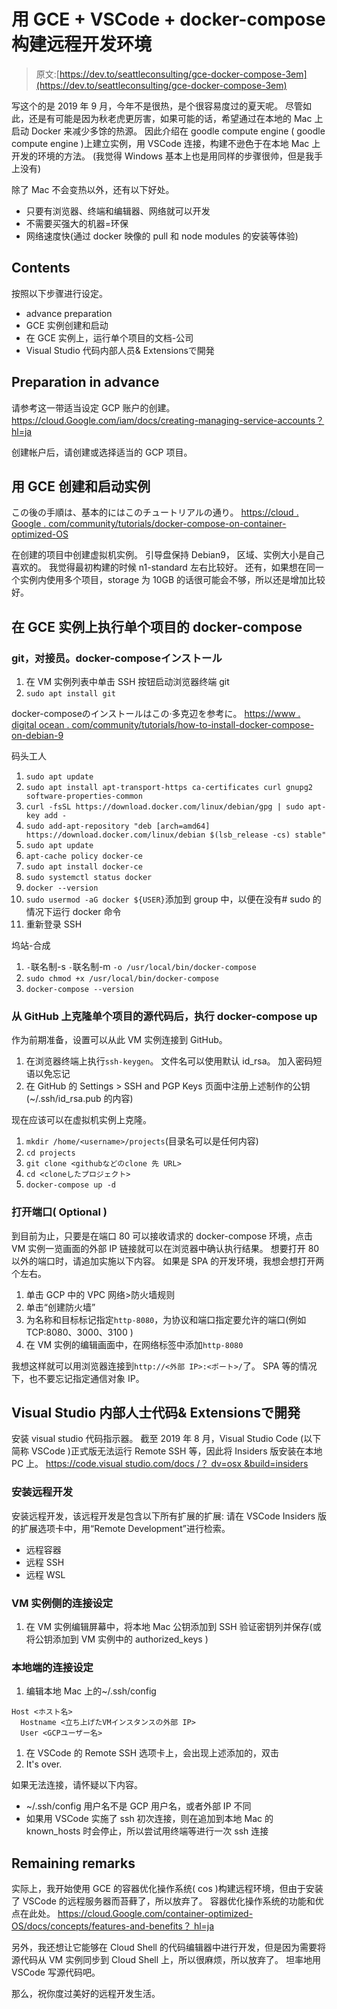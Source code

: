 # 用 GCE + VSCode + docker-compose 构建远程开发环境

> 原文:[https://dev.to/seattleconsulting/gce-docker-compose-3em](https://dev.to/seattleconsulting/gce-docker-compose-3em)

写这个的是 2019 年 9 月，今年不是很热，是个很容易度过的夏天呢。
尽管如此，还是有可能是因为秋老虎更厉害，如果可能的话，希望通过在本地的 Mac 上启动 Docker 来减少多馀的热源。
因此介绍在 goodle compute engine ( goodle compute engine )上建立实例，用 VSCode 连接，构建不逊色于在本地 Mac 上开发的环境的方法。
(我觉得 Windows 基本上也是用同样的步骤很帅，但是我手上没有)

除了 Mac 不会变热以外，还有以下好处。

*   只要有浏览器、终端和编辑器、网络就可以开发
*   不需要买强大的机器=环保
*   网络速度快(通过 docker 映像的 pull 和 node modules 的安装等体验)

## [](#%E7%9B%AE%E6%AC%A1)Contents

按照以下步骤进行设定。

*   advance preparation
*   GCE 实例创建和启动
*   在 GCE 实例上，运行单个项目的文档-公司
*   Visual Studio 代码内部人员& Extensionsで開発

## [](#%E4%BA%8B%E5%89%8D%E6%BA%96%E5%82%99)Preparation in advance

请参考这一带适当设定 GCP 账户的创建。
[https://cloud.Google.com/iam/docs/creating-managing-service-accounts？ hl=ja](https://cloud.google.com/iam/docs/creating-managing-service-accounts?hl=ja)

创建帐户后，请创建或选择适当的 GCP 项目。

## 用 GCE 创建和启动实例

この後の手順は、基本的にはこのチュートリアルの通り。
[https://cloud . Google . com/community/tutorials/docker-compose-on-container-optimized-OS](https://cloud.google.com/community/tutorials/docker-compose-on-container-optimized-os)

在创建的项目中创建虚拟机实例。
引导盘保持 Debian9，
区域、实例大小是自己喜欢的。 我觉得最初构建的时候 n1-standard 左右比较好。
还有，如果想在同一个实例内使用多个项目，storage 为 10GB 的话很可能会不够，所以还是增加比较好。

## 在 GCE 实例上执行单个项目的 docker-compose

### [](#git-docker-dockercompose%E3%82%A4%E3%83%B3%E3%82%B9%E3%83%88%E3%83%BC%E3%83%AB)git，对接员。docker-composeインストール

1.  在 VM 实例列表中单击 SSH 按钮启动浏览器终端 git
2.  `sudo apt install git`

docker-composeのインストールはこの·多克辺を参考に。
[https://www . digital ocean . com/community/tutorials/how-to-install-docker-compose-on-debian-9](https://www.digitalocean.com/community/tutorials/how-to-install-docker-compose-on-debian-9)

码头工人

1.  `sudo apt update`
2.  `sudo apt install apt-transport-https ca-certificates curl gnupg2 software-properties-common`
3.  `curl -fsSL https://download.docker.com/linux/debian/gpg | sudo apt-key add -`
4.  `sudo add-apt-repository "deb [arch=amd64] https://download.docker.com/linux/debian $(lsb_release -cs) stable"`
5.  `sudo apt update`
6.  `apt-cache policy docker-ce`
7.  `sudo apt install docker-ce`
8.  `sudo systemctl status docker`
9.  `docker --version`
10.  `sudo usermod -aG docker ${USER}`添加到 group 中，以便在没有# sudo 的情况下运行 docker 命令
11.  重新登录 SSH

坞站-合成

1.  `-`联名制-s `-`联名制-m `-o /usr/local/bin/docker-compose`
2.  `sudo chmod +x /usr/local/bin/docker-compose`
3.  `docker-compose --version`

### 从 GitHub 上克隆单个项目的源代码后，执行 docker-compose up

作为前期准备，设置可以从此 VM 实例连接到 GitHub。

1.  在浏览器终端上执行`ssh-keygen`。 文件名可以使用默认 id_rsa。 加入密码短语以免忘记
2.  在 GitHub 的 Settings > SSH and PGP Keys 页面中注册上述制作的公钥(~/.ssh/id_rsa.pub 的内容)

现在应该可以在虚拟机实例上克隆。

1.  `mkdir /home/<username>/projects`(目录名可以是任何内容)
2.  `cd projects`
3.  `git clone <githubなどのclone 先 URL>`
4.  `cd <cloneしたプロジェクト>`
5.  `docker-compose up -d`

### 打开端口( Optional )

到目前为止，只要是在端口 80 可以接收请求的 docker-compose 环境，点击
VM 实例一览画面的外部 IP 链接就可以在浏览器中确认执行结果。
想要打开 80 以外的端口时，请追加实施以下内容。
如果是 SPA 的开发环境，我想会想打开两个左右。

1.  单击 GCP 中的 VPC 网络>防火墙规则
2.  单击“创建防火墙”
3.  为名称和目标标记指定`http-8080`，为协议和端口指定要允许的端口(例如 TCP:8080、3000、3100 )
4.  在 VM 实例的编辑画面中，在网络标签中添加`http-8080`

我想这样就可以用浏览器连接到`http://<外部 IP>:<ポート>/`了。
SPA 等的情况下，也不要忘记指定通信对象 IP。

## [](#visual-studio-code-insiders-amp-extensions%E3%81%A7%E9%96%8B%E7%99%BA)Visual Studio 内部人士代码& Extensionsで開発

安装 visual studio 代码指示器。
截至 2019 年 8 月，Visual Studio Code (以下简称 VSCode )正式版无法运行 Remote SSH 等，因此将 Insiders 版安装在本地 PC 上。
[https://code.visual studio.com/docs /？ dv=osx &build=insiders](https://code.visualstudio.com/docs/?dv=osx&build=insiders)

### 安装远程开发

安装远程开发，该远程开发是包含以下所有扩展的扩展:
请在 VSCode Insiders 版的扩展选项卡中，用“Remote Development”进行检索。

*   远程容器
*   远程 SSH
*   远程 WSL

### VM 实例侧的连接设定

1.  在 VM 实例编辑屏幕中，将本地 Mac 公钥添加到 SSH 验证密钥列并保存(或将公钥添加到 VM 实例中的 authorized_keys )

### 本地端的连接设定

1.  编辑本地 Mac 上的~/.ssh/config

```
Host <ホスト名>
  Hostname <立ち上げたVMインスタンスの外部 IP>
  User <GCPユーザー名> 
```

1.  在 VSCode 的 Remote SSH 选项卡上，会出现上述添加的，双击
2.  It's over.

如果无法连接，请怀疑以下内容。

*   ~/.ssh/config 用户名不是 GCP 用户名，或者外部 IP 不同
*   如果用 VSCode 实施了 ssh 初次连接，则在追加到本地 Mac 的 known_hosts 时会停止，所以尝试用终端等进行一次 ssh 连接

## [](#%E4%BD%99%E8%AB%87)Remaining remarks

实际上，我开始使用 GCE 的容器优化操作系统( cos )构建远程环境，但由于安装了 VSCode 的远程服务器而苔藓了，所以放弃了。
容器优化操作系统的功能和优点在此处。
[https://cloud.Google.com/container-optimized-OS/docs/concepts/features-and-benefits？ hl=ja](https://cloud.google.com/container-optimized-os/docs/concepts/features-and-benefits?hl=ja)

另外，我还想让它能够在 Cloud Shell 的代码编辑器中进行开发，但是因为需要将源代码从 VM 实例同步到 Cloud Shell 上，所以很麻烦，所以放弃了。
坦率地用 VSCode 写源代码吧。

那么，祝你度过美好的远程开发生活。